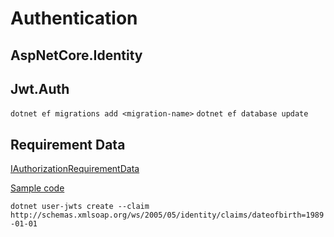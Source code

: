 # Authentication

## AspNetCore.Identity

## Jwt.Auth

 `dotnet ef migrations add <migration-name>`
 `dotnet ef database update`

## Requirement Data

[IAuthorizationRequirementData](https://learn.microsoft.com/en-us/aspnet/core/security/authorization/iard?view=aspnetcore-8.0)

[Sample code](https://github.com/dotnet/AspNetCore.Docs.Samples/tree/main/security/authorization/AuthRequirementsData)

`dotnet user-jwts create --claim http://schemas.xmlsoap.org/ws/2005/05/identity/claims/dateofbirth=1989-01-01`

 


